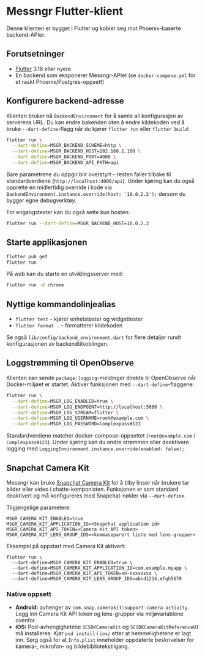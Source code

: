 # Messngr Flutter-klient

Denne klienten er bygget i Flutter og kobler seg mot Phoenix-baserte backend-APIer.

## Forutsetninger

- [Flutter](https://docs.flutter.dev/get-started/install) 3.16 eller nyere
- En backend som eksponerer Messngr-APIet (se `docker-compose.yml` for et raskt
  Phoenix/Postgres-oppsett)

## Konfigurere backend-adresse

Klienten bruker nå `BackendEnvironment` for å samle all konfigurasjon av
serverens URL. Du kan endre bakenden uten å endre kildekoden ved å bruke
`--dart-define`-flagg når du kjører `flutter run` eller `flutter build`:

```bash
flutter run \
  --dart-define=MSGR_BACKEND_SCHEME=http \
  --dart-define=MSGR_BACKEND_HOST=192.168.1.100 \
  --dart-define=MSGR_BACKEND_PORT=4000 \
  --dart-define=MSGR_BACKEND_API_PATH=api
```

Bare parametrene du oppgir blir overstyrt – resten faller tilbake til
standardverdiene (`http://localhost:4000/api`). Under kjøring kan du også
opprette en midlertidig override i kode via
`BackendEnvironment.instance.override(host: '10.0.2.2');` dersom du bygger egne
debugverktøy.

For engangstester kan du også sette kun hosten:

```bash
flutter run --dart-define=MSGR_BACKEND_HOST=10.0.2.2
```

## Starte applikasjonen

```bash
flutter pub get
flutter run
```

På web kan du starte en utviklingsserver med:

```bash
flutter run -d chrome
```

## Nyttige kommandolinjealias

- `flutter test` – kjører enhetstester og widgettester
- `flutter format .` – formatterer kildekoden

Se også `lib/config/backend_environment.dart` for flere detaljer rundt
konfigurasjonen av backendtilkoblingen.

## Loggstrømming til OpenObserve

Klienten kan sende `package:logging`-meldinger direkte til OpenObserve når
Docker-miljøet er startet. Aktivér funksjonen med `--dart-define`-flaggene:

```bash
flutter run \
  --dart-define=MSGR_LOG_ENABLED=true \
  --dart-define=MSGR_LOG_ENDPOINT=http://localhost:5080 \
  --dart-define=MSGR_LOG_STREAM=flutter \
  --dart-define=MSGR_LOG_USERNAME=root@example.com \
  --dart-define=MSGR_LOG_PASSWORD=Complexpass#123
```

Standardverdiene matcher docker-compose-oppsettet (`root@example.com` /
`Complexpass#123`). Under kjøring kan du endre strømmen eller deaktivere logging
med `LoggingEnvironment.instance.override(enabled: false);`.

## Snapchat Camera Kit

Messngr kan bruke [Snapchat Camera Kit](https://developer.snap.com/docs/camera-kit/)
for å tilby linser når brukere tar bilder eller video i chatte-komponisten.
Funksjonen er som standard deaktivert og må konfigureres med Snapchat-nøkler
via `--dart-define`.

Tilgjengelige parametere:

```
MSGR_CAMERA_KIT_ENABLED=true
MSGR_CAMERA_KIT_APPLICATION_ID=<Snapchat application id>
MSGR_CAMERA_KIT_API_TOKEN=<Camera Kit API token>
MSGR_CAMERA_KIT_LENS_GROUP_IDS=<kommaseparert liste med lens-grupper>
```

Eksempel på oppstart med Camera Kit aktivert:

```
flutter run \
  --dart-define=MSGR_CAMERA_KIT_ENABLED=true \
  --dart-define=MSGR_CAMERA_KIT_APPLICATION_ID=com.example.myapp \
  --dart-define=MSGR_CAMERA_KIT_API_TOKEN=sn-xxxxxxxx \
  --dart-define=MSGR_CAMERA_KIT_LENS_GROUP_IDS=abcd1234,efgh5678
```

### Native oppsett

- **Android:** avhenger av `com.snap.camerakit:support-camera-activity`. Legg inn
  Camera Kit API token og lens-grupper via miljøvariablene ovenfor.
- **iOS:** Pod-avhengighetene `SCSDKCameraKit` og `SCSDKCameraKitReferenceUI`
  må installeres. Kjør `pod install` i `ios/` etter at hemmelighetene er lagt
  inn. Sørg også for at `Info.plist` inneholder oppdaterte beskrivelser for
  kamera-, mikrofon- og bildebibliotekstilgang.
